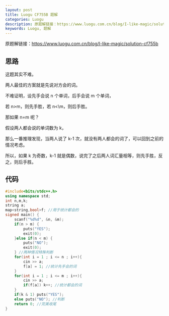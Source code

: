 ```yaml
---
layout: post
title: Luogu CF755B 题解
categories: Luogu
description: 原题解链接：https://www.luogu.com.cn/blog/I-like-magic/solution-cf755b
keywords: Luogu, 题解
---
```


原题解链接：<https://www.luogu.com.cn/blog/I-like-magic/solution-cf755b>

## 思路

这题其实不难。

两人最佳的方案就是先说对方会的词。

不难证明，设先手会说 n 个单词，后手会说 m 个单词，

若 n>m，则先手胜，若 n<\m，则后手胜。

那如果 n=m 呢？

假设两人都会说的单词数为 k，

那么一番推理发现，当两人说了 k-1 次，就没有两人都会的词了，可以回到之前的情况考虑。

所以，如果 k 为奇数，k-1 就是偶数，说完了之后两人词汇量相等，则先手胜，反之，则后手胜。

## 代码

```cpp
#include<bits/stdc++.h>
using namespace std;
int n,m,k;
string a;
map<string,bool>f; //用于统计都会的
signed main() {
	scanf("%d%d", &n, &m);
	if(n > m) {
		puts("YES");
		exit(0);
	}else if(n < m) {
		puts("NO");
		exit(0);
	} //两种情况特殊判断
	for(int i = 1 ; i <= n ; i++){
		cin >> a;
		f[a] = 1; //统计先手会的词
	}
	for(int i = 1 ; i <= m ; i++){
		cin >> a;
		if(f[a]) k++; //统计都会的词
	}
	if(k & 1) puts("YES");
	else puts("NO"); //判断
	return 0; //完美收尾
}
```
